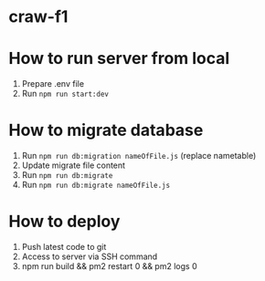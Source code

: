 # craw-f1

# How to run server from local

1. Prepare .env file
2. Run `npm run start:dev`

# How to migrate database

1. Run `npm run db:migration nameOfFile.js` (replace nametable)
2. Update migrate file content
3. Run `npm run db:migrate`
4. Run `npm run db:migrate nameOfFile.js`

# How to deploy

1.  Push latest code to git
2.  Access to server via SSH command
3.  npm run build && pm2 restart 0 && pm2 logs 0
